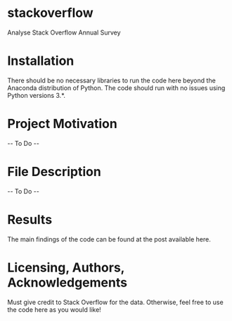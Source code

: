 # stackoverflow
Analyse Stack Overflow Annual Survey

# Installation
There should be no necessary libraries to run the code here beyond the Anaconda distribution of Python. The code should run with no issues using Python versions 3.*.

# Project Motivation
-- To Do --

# File Description
-- To Do --

# Results
The main findings of the code can be found at the post available here.

# Licensing, Authors, Acknowledgements
Must give credit to Stack Overflow for the data. Otherwise, feel free to use the code here as you would like!

